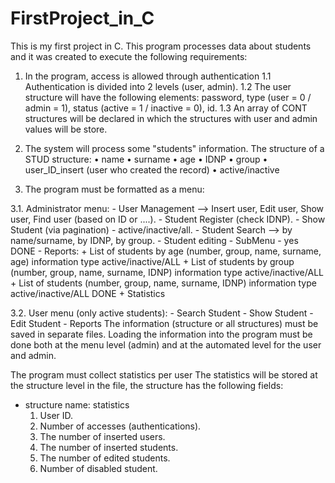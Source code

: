 # FirstProject_in_C
This is my first project in C. This program processes data about students and it was created to execute the following requirements:

1. In the program, access is allowed through authentication
  1.1 Authentication is divided into 2 levels (user, admin).
  1.2 The user structure will have the following elements: password, type (user = 0 / admin = 1), status (active = 1 / inactive = 0), id.
  1.3 An array of CONT structures will be declared in which the structures with user and admin values will be store.

2. The system will process some "students" information. The structure of a STUD structure:
  • name
  •	surname
  • age
  • IDNP
  • group
  • user_ID_insert (user who created the record)
  • active/inactive

3. The program must be formatted as a menu:

  3.1. Administrator menu: 
    - User Management --> Insert user, Edit user, Show user, Find user (based on ID or ....).
    - Student Register (check IDNP).
    - Show Student (via pagination) - active/inactive/all.
    - Student Search --> by name/surname, by IDNP, by group.
    - Student editing - SubMenu - yes DONE
    - Reports:
        + List of students by age (number, group, name, surname, age) information type active/inactive/ALL
        + List of students by group (number, group, name, surname, IDNP) information type active/inactive/ALL
        + List of students (number, group, name, surname, IDNP) information type active/inactive/ALL DONE
        + Statistics
        
  3.2. User menu (only active students):
    - Search Student
    - Show Student
    - Edit Student
    - Reports
The information (structure or all structures) must be saved in separate files. Loading the information into the program must be done both at the menu level (admin) 
and at the automated level for the user and admin.


The program must collect statistics per user
The statistics will be stored at the structure level in the file, the structure has the following fields: 
  - structure name: statistics
    1. User ID.
    2. Number of accesses (authentications).
    3. The number of inserted users.
    4. The number of inserted students.
    5. The number of edited students.
    6. Number of disabled student.

